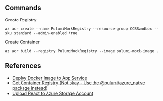 ## Commands

Create Registry

```
az acr create --name PulumiMockRegistry --resource-group CCBSandbox --sku standard --admin-enabled true
```

Create Container

```
az acr build --registry PulumiMockRegistry --image pulumi-mock-image .
```

## References

- [Deploy Docker Image to App Service](https://github.com/pulumi/examples/blob/master/azure-ts-appservice-docker/index.ts)
- [Get Container Registry (Not okay - Use the @pulumi/azure_native package instead)](https://www.pulumi.com/docs/reference/pkg/azure/containerservice/getregistry/)
- [Upload React to Azure Storage Account](https://medium.com/bb-tutorials-and-thoughts/how-to-host-a-react-static-website-on-azure-438e0a915295)
